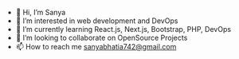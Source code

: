 - 👋 Hi, I’m Sanya
- 👀 I’m interested in web development and DevOps
- 🌱 I’m currently learning React.js, Next.js, Bootstrap, PHP, DevOps
- 💞️ I’m looking to collaborate on OpenSource Projects
- 📫 How to reach me sanyabhatia742@gmail.com

<!---
lilsanu/lilsanu is a ✨ special ✨ repository because its `README.md` (this file) appears on your GitHub profile.
You can click the Preview link to take a look at your changes.
--->
